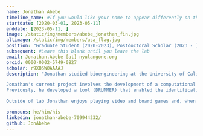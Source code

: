```yaml
---
name: Jonathan Abebe 
timeline_name: #If you would like your name to appear differently on the Lab timeline, fill out this line.
startdate: [2020-03-01, 2023-05-11]
enddate: [2023-05-11, ]
image: /static/img/members/abebe_jonathan_fin.jpg
altimage: /static/img/members/usa_flag.jpg
position: "Graduate Student (2020-2023), Postdoctoral Scholar (2023 - )"
subsequent: #Leave this blank until you leave the lab
email: Jonathan.Abebe [at] nyulangone.org
orcid: 0000-0002-5749-0827
scholar: r9XO5W0AAAAJ
description: "Jonathan studied bioengineering at the University of California, Irvine with an emphasis in computer science. Before joining the Depledge Lab, Jonathan spent time in a genetic engineering lab where he developed and applied CRISPR-Cas9 based technologies to therapeutically correct disease models.  

Jonathan's current project involves the development of a computational tool (NAGATA) that will enable users to automate viral transcriptome annotations using nanopore Direct RNA Sequencing (DRS) datasets.
Previously, he developed a tool (DRUMMER) that enabled the identification of RNA modifications at nucleotide-level resolution and with transcript isoform level specificity.

Outside of lab Jonathan enjoys playing video and board games and, when the situation is right, amature astronomy. Additionally, he enjoys reading all things sports and comic books. "

pronouns: he/him/his
linkedin: jonathan-abebe-709944232/
github: JonAbebe
---
```

